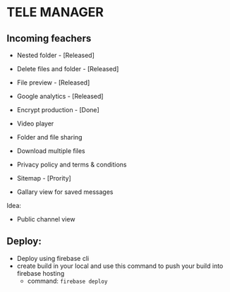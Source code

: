 # TELE MANAGER

## Incoming feachers
- Nested folder - [Released]
- Delete files and folder - [Released]
- File preview - [Released]
- Google analytics - [Released]
- Encrypt production - [Done]
- Video player
- Folder and file sharing
- Download multiple files
- Privacy policy and terms & conditions

- Sitemap - [Prority]
- Gallary view for saved messages

Idea:
- Public channel view



## Deploy:
- Deploy using firebase cli
- create build in your local and use this command to push your build into firebase hosting
	- command: `firebase deploy`